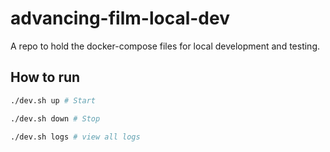 # advancing-film-local-dev
A repo to hold the docker-compose files for local development and testing.

## How to run

```bash
./dev.sh up # Start
```
```bash
./dev.sh down # Stop
```
```bash
./dev.sh logs # view all logs
```